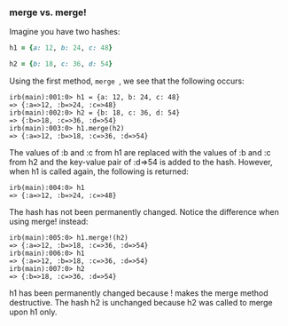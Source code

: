 ### merge vs. merge! ###

Imagine you have two hashes:

```ruby
h1 = {a: 12, b: 24, c: 48}

h2 = {b: 18, c: 36, d: 54}
```

Using the first method, ```merge ```, we see that the following occurs:

```
irb(main):001:0> h1 = {a: 12, b: 24, c: 48}
=> {:a=>12, :b=>24, :c=>48}
irb(main):002:0> h2 = {b: 18, c: 36, d: 54}
=> {:b=>18, :c=>36, :d=>54}
irb(main):003:0> h1.merge(h2)
=> {:a=>12, :b=>18, :c=>36, :d=>54}
```

The values of :b and :c from h1 are replaced with the values of :b and :c from h2 and the key-value pair of :d=>54 is added to the hash. However, when h1 is called again, the following is returned:

```
irb(main):004:0> h1
=> {:a=>12, :b=>24, :c=>48}
```

The hash has not been permanently changed. Notice the difference when using merge! instead:

```
irb(main):005:0> h1.merge!(h2)
=> {:a=>12, :b=>18, :c=>36, :d=>54}
irb(main):006:0> h1
=> {:a=>12, :b=>18, :c=>36, :d=>54}
irb(main):007:0> h2
=> {:b=>18, :c=>36, :d=>54}
```

h1 has been permanently changed because ! makes the merge method destructive. The hash h2 is unchanged because h2 was called to merge upon h1 only. 
